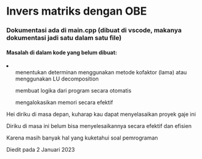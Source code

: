 <h1> Invers matriks dengan OBE </h1>
<h3> Dokumentasi ada di main.cpp (dibuat di vscode, makanya dokumentasi jadi satu dalam satu file) </h3>
<h4> Masalah di dalam kode yang belum dibuat: </h4>
<li>
<ol> menentukan determinan menggunakan metode kofaktor (lama) atau menggunakan LU decomposition </ol>
<ol> membuat logika dari program secara otomatis </ol>
<ol> mengalokasikan memori secara efektif </ol>
</li>

<p> Hei diriku di masa depan, kuharap kau dapat menyelasaikan proyek gaje ini </p>
<p> Diriku di masa ini belum bisa menyelesaikannya secara efektif dan efisien </p>
<p> Karena masih banyak hal yang kuketahui soal pemrograman </p>
<p> Diedit pada 2 Januari 2023 </p>
